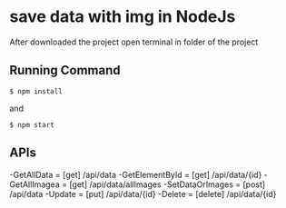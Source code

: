 # save data with img in NodeJs

After downloaded the project open terminal in folder of the project

## Running Command
```
$ npm install
```
and 
```
$ npm start
```
## APIs
-GetAllData = [get] /api/data
-GetElementById = [get] /api/data/{id}
-GetAllImagea = [get] /api/data/allImages
-SetDataOrImages = [post] /api/data
-Update = [put] /api/data/{id}
-Delete = [delete] /api/data/{id}

